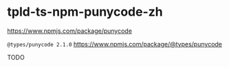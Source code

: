 # tpld-ts-npm-punycode-zh

<https://www.npmjs.com/package/punycode>

`@types/punycode 2.1.0`
<https://www.npmjs.com/package/@types/punycode>

TODO
